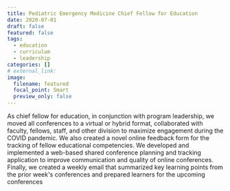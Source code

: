 ```yaml
---
title: Pediatric Emergency Medicine Chief Fellow for Education
date: 2020-07-01
draft: false
featured: false
tags:
  - education
  - curriculum
  - leadership
categories: []
# external_link:
image:
  filename: featured
  focal_point: Smart
  preview_only: false
---
```

As chief fellow for education, in conjunction with program leadership, we moved all conferences to a virtual or hybrid format, collaborated with faculty, fellows, staff, and other division to maximize engagement during the COVID pandemic. We also created a novel online feedback form for the tracking of fellow educational competencies. We developed and implemented a web-based shared conference planning and tracking application to improve communication and quality of online conferences. Finally, we created a weekly email that summarized key learning points from the prior week's conferences and prepared learners for the upcoming conferences
